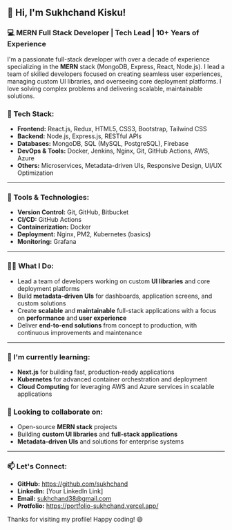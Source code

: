 ## 👋 Hi, I'm Sukhchand Kisku!

### 💻 MERN Full Stack Developer | Tech Lead | 10+ Years of Experience

I'm a passionate full-stack developer with over a decade of experience specializing in the **MERN** stack (MongoDB, Express, React, Node.js). I lead a team of skilled developers focused on creating seamless user experiences, managing custom UI libraries, and overseeing core deployment platforms. I love solving complex problems and delivering scalable, maintainable solutions.

### 🚀 Tech Stack:
- **Frontend:** React.js, Redux, HTML5, CSS3, Bootstrap, Tailwind CSS
- **Backend:** Node.js, Express.js, RESTful APIs
- **Databases:** MongoDB, SQL (MySQL, PostgreSQL), Firebase
- **DevOps & Tools:** Docker, Jenkins, Nginx, Git, GitHub Actions, AWS, Azure
- **Others:** Microservices, Metadata-driven UIs, Responsive Design, UI/UX Optimization

---

### 🔧 Tools & Technologies:
- **Version Control:** Git, GitHub, Bitbucket
- **CI/CD:** GitHub Actions
- **Containerization:** Docker
- **Deployment:** Nginx, PM2, Kubernetes (basics)
- **Monitoring:** Grafana

---

### 👨‍💻 What I Do:
- Lead a team of developers working on custom **UI libraries** and core deployment platforms
- Build **metadata-driven UIs** for dashboards, application screens, and custom solutions
- Create **scalable** and **maintainable** full-stack applications with a focus on **performance** and **user experience**
- Deliver **end-to-end solutions** from concept to production, with continuous improvements and maintenance

---

### 🌱 I'm currently learning:
- **Next.js** for building fast, production-ready applications
- **Kubernetes** for advanced container orchestration and deployment
- **Cloud Computing** for leveraging AWS and Azure services in scalable applications

### 🎯 Looking to collaborate on:
- Open-source **MERN stack** projects
- Building **custom UI libraries** and **full-stack applications**
- **Metadata-driven UIs** and solutions for enterprise systems

---

### 📫 Let's Connect:
- **GitHub:** https://github.com/sukhchand
- **LinkedIn:** [Your LinkedIn Link]
- **Email:** sukhchand38@gmail.com
- **Protfolio:** https://portfolio-sukhchand.vercel.app/

Thanks for visiting my profile! Happy coding! 😄
